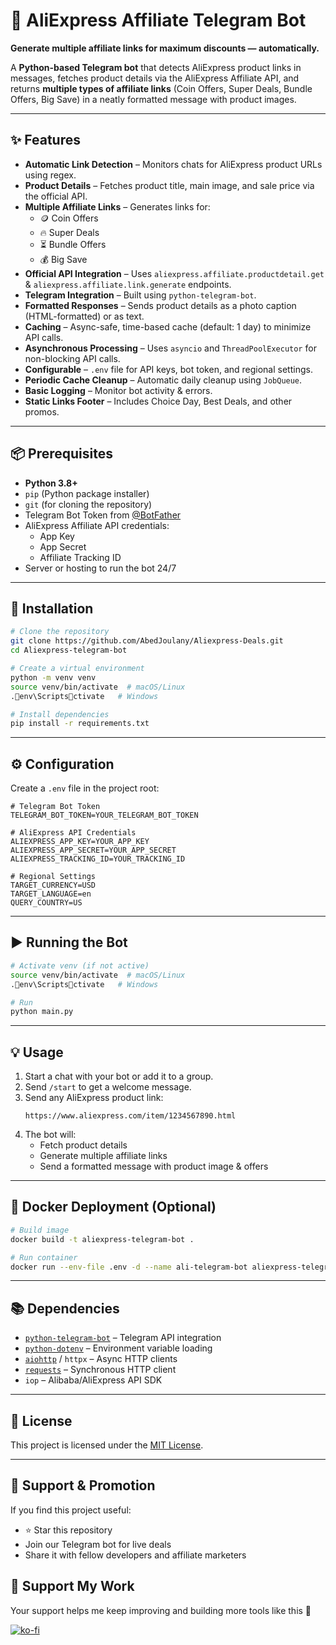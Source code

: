 # 🛒 AliExpress Affiliate Telegram Bot

**Generate multiple affiliate links for maximum discounts — automatically.**  

A **Python-based Telegram bot** that detects AliExpress product links in messages, fetches product details via the AliExpress Affiliate API, and returns **multiple types of affiliate links** (Coin Offers, Super Deals, Bundle Offers, Big Save) in a neatly formatted message with product images.

---

## ✨ Features

- **Automatic Link Detection** – Monitors chats for AliExpress product URLs using regex.
- **Product Details** – Fetches product title, main image, and sale price via the official API.
- **Multiple Affiliate Links** – Generates links for:
  - 🪙 Coin Offers
  - 🔥 Super Deals
  - ⏳ Bundle Offers
  - 💰 Big Save
- **Official API Integration** – Uses `aliexpress.affiliate.productdetail.get` & `aliexpress.affiliate.link.generate` endpoints.
- **Telegram Integration** – Built using `python-telegram-bot`.
- **Formatted Responses** – Sends product details as a photo caption (HTML-formatted) or as text.
- **Caching** – Async-safe, time-based cache (default: 1 day) to minimize API calls.
- **Asynchronous Processing** – Uses `asyncio` and `ThreadPoolExecutor` for non-blocking API calls.
- **Configurable** – `.env` file for API keys, bot token, and regional settings.
- **Periodic Cache Cleanup** – Automatic daily cleanup using `JobQueue`.
- **Basic Logging** – Monitor bot activity & errors.
- **Static Links Footer** – Includes Choice Day, Best Deals, and other promos.

---

## 📦 Prerequisites

- **Python 3.8+**
- `pip` (Python package installer)
- `git` (for cloning the repository)
- Telegram Bot Token from [@BotFather](https://t.me/BotFather)
- AliExpress Affiliate API credentials:
  - App Key
  - App Secret
  - Affiliate Tracking ID
- Server or hosting to run the bot 24/7

---

## 🚀 Installation

```bash
# Clone the repository
git clone https://github.com/AbedJoulany/Aliexpress-Deals.git
cd Aliexpress-telegram-bot

# Create a virtual environment
python -m venv venv
source venv/bin/activate  # macOS/Linux
.env\Scriptsctivate   # Windows

# Install dependencies
pip install -r requirements.txt
```

---

## ⚙️ Configuration

Create a `.env` file in the project root:

```env
# Telegram Bot Token
TELEGRAM_BOT_TOKEN=YOUR_TELEGRAM_BOT_TOKEN

# AliExpress API Credentials
ALIEXPRESS_APP_KEY=YOUR_APP_KEY
ALIEXPRESS_APP_SECRET=YOUR_APP_SECRET
ALIEXPRESS_TRACKING_ID=YOUR_TRACKING_ID

# Regional Settings
TARGET_CURRENCY=USD
TARGET_LANGUAGE=en
QUERY_COUNTRY=US
```

---

## ▶️ Running the Bot

```bash
# Activate venv (if not active)
source venv/bin/activate  # macOS/Linux
.env\Scriptsctivate   # Windows

# Run
python main.py
```

---

## 💡 Usage

1. Start a chat with your bot or add it to a group.
2. Send `/start` to get a welcome message.
3. Send any AliExpress product link:
   ```
   https://www.aliexpress.com/item/1234567890.html
   ```
4. The bot will:
   - Fetch product details
   - Generate multiple affiliate links
   - Send a formatted message with product image & offers

---

## 🐳 Docker Deployment (Optional)

```bash
# Build image
docker build -t aliexpress-telegram-bot .

# Run container
docker run --env-file .env -d --name ali-telegram-bot aliexpress-telegram-bot
```

---

## 📚 Dependencies

- [`python-telegram-bot`](https://python-telegram-bot.org/) – Telegram API integration
- [`python-dotenv`](https://pypi.org/project/python-dotenv/) – Environment variable loading
- [`aiohttp`](https://docs.aiohttp.org/) / `httpx` – Async HTTP clients
- [`requests`](https://docs.python-requests.org/) – Synchronous HTTP client
- `iop` – Alibaba/AliExpress API SDK

---

## 📜 License

This project is licensed under the [MIT License](LICENSE).

---

## 🌟 Support & Promotion

If you find this project useful:
- ⭐ Star this repository
- Join our Telegram bot for live deals
- Share it with fellow developers and affiliate marketers


## 💖 Support My Work

Your support helps me keep improving and building more tools like this 🚀

[![ko-fi](https://ko-fi.com/img/githubbutton_sm.svg)](https://ko-fi.com/abedallahjoulany)
